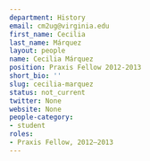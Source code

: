 ```yaml
---
department: History
email: cm2ug@virginia.edu
first_name: Cecilia
last_name: Márquez
layout: people
name: Cecilia Márquez
position: Praxis Fellow 2012-2013
short_bio: ''
slug: cecilia-marquez
status: not_current
twitter: None
website: None
people-category:
- student
roles:
- Praxis Fellow, 2012–2013
---
```

